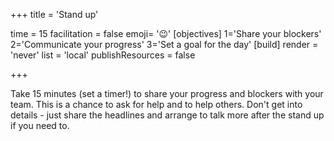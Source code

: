 +++
title = 'Stand up'

time = 15
facilitation = false
emoji= '😉'
[objectives]
    1='Share your blockers'
    2='Communicate your progress'
    3='Set a goal for the day'
[build]
  render = 'never'
  list = 'local'
  publishResources = false

+++

Take 15 minutes (set a timer!) to share your progress and blockers with your team. This is a chance to ask for help and to help others. Don't get into details - just share the headlines and arrange to talk more after the stand up if you need to.
